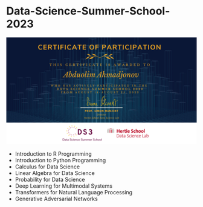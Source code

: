 # Data-Science-Summer-School-2023
![certificate](DS3_Certificate.png)
* Introduction to R Programming
* Introduction to Python Programming
* Calculus for Data Science
* Linear Algebra for Data Science
* Probability for Data Science
* Deep Learning for Multimodal Systems
* Transformers for Natural Language Processing
* Generative Adversarial Networks

